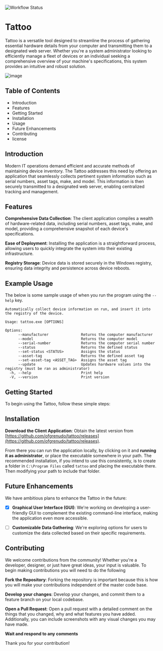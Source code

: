 ![Workflow Status](https://github.com/ofgrenudo/tattoo/actions/workflows/ci.yml/badge.svg)

# Tattoo

Tattoo is a versatile tool designed to streamline the process of gathering essential hardware details from your computer and transmitting them to a designated web server. Whether you're a system administrator looking to efficiently manage a fleet of devices or an individual seeking a comprehensive overview of your machine's specifications, this system provides an intuitive and robust solution.

![image](https://github.com/ofgrenudo/tattoo/assets/117940901/6d008bd2-07a9-442c-894d-6ab55f3ac6cf)

## Table of Contents

- Introduction
- Features
- Getting Started
- Installation
- Usage
- Future Enhancements
- Contributing
- license

## Introduction

Modern IT operations demand efficient and accurate methods of maintaining device inventory. The Tattoo addresses this need by offering an application that seamlessly collects pertinent system information such as serial numbers, asset tags, make, and model. This information is then securely transmitted to a designated web server, enabling centralized tracking and management.

## Features

**Comprehensive Data Collection**: The client application compiles a wealth of hardware-related data, including serial numbers, asset tags, make, and model, providing a comprehensive snapshot of each device's specifications.

**Ease of Deployment**: Installing the application is a straightforward process, allowing users to quickly integrate the system into their existing infrastructure.

**Registry Storage**: Device data is stored securely in the Windows registry, ensuring data integrity and persistence across device reboots.

## Example Usage

The below is some sample usage of when you run the program using the `--help` key.

```text
Automatically collect device information on run, and insert it into the registry of the device.

Usage: tattoo.exe [OPTIONS]

Options:
      --manufacturer               Returns the computer manufacturer
      --model                      Returns the computer model
      --serial-number              Returns the computer serial number
      --status                     Returns the defined status
      --set-status <STATUS>        Assigns the status
      --asset-tag                  Returns the defined asset tag
      --set-asset-tag <ASSET_TAG>  Assigns the asset tag
      --update                     Updates hardware values into the registry (must be ran as administrator)
  -h, --help                       Print help
  -V, --version                    Print version
```

## Getting Started

To begin using the Tattoo, follow these simple steps:

## Installation

**Download the Client Application**: Obtain the latest version from [https://github.com/ofgrenudo/tattoo/releases](https://github.com/ofgrenudo/tattoo/releases).

From there you can run the application locally, by clicking on it and **running it as administrator**, or place the executable somewhere in your path. The recommended installation, if you intend to use this consistently, is to create a folder in `C:\Program Files` called `tattoo` and placing the executable there. Then modifying your path to include that folder.

## Future Enhancements

We have ambitious plans to enhance the Tattoo in the future:

- [x] **Graphical User Interface (GUI)**: We're working on developing a user-friendly GUI to complement the existing command-line interface, making the application even more accessible.

- [ ] **Customizable Data Gathering**: We're exploring options for users to customize the data collected based on their specific requirements.

## Contributing

We welcome contributions from the community! Whether you're a developer, designer, or just have great ideas, your input is valuable. To begin making contributions you will need to do the following

**Fork the Repository**: Forking the repository is important because this is how you will make your contributions independent of the master code base.

**Develop your changes**: Develop your changes, and commit them to a feature branch on your local codebase.

**Open a Pull Request**: Open a pull request with a detailed comment on the things that you changed, why and what features you have added. Additionally, you can include screenshots with any visual changes you may have made.

**Wait and respond to any comments**

Thank you for your contribution!
